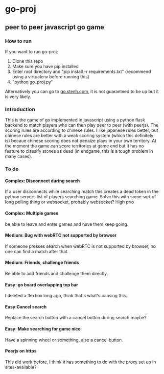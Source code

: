 # go-proj
## peer to peer javascript go game
### How to run
If you want to run go-proj:  
1. Clone this repo  
2. Make sure you have pip installed  
3. Enter root directory and "pip install -r requirements.txt" (recommend using a virtualenv before running this)  
4. "python go_proj.py"  

Alternatively you can go to [go.stenh.com](http://go.stenh.com), it is not guaranteed to be up but it is very likely.
### Introduction
This is the game of go implemented in javascript using a python flask backend to match players who can then play peer to peer (with peerjs).
The scoring rules are according to chinese rules. I like japanese rules better, but chinese rules are better with a weak scoring system (which this definitely is) becaue chinese scoring does not penaize plays in your own territory.
At the moment the game can score territories at game end but it has no feature to classify stones as dead (in endgame, this is a tough problem in many cases).

### To do
#### Complex: Disconnect during search
If a user disconnects while searching match this creates a dead token in the python servers list of players searching game. Solve this with some sort of long polling thing or websocket, probably websocket? High prio
#### Complex: Multiple games
be able to leave and enter games and have them keep going.
#### Medium: Bug with webRTC not supported by browser
If someone presses search when webRTC is not supported by browser, no one can find a match after that.
#### Medium: Friends, challenge friends
Be able to add friends and challenge them directly.
#### Easy: go board overlapping top bar
I deleted a flexbox long ago, think that's what's causing this.
#### Easy:Cancel search
Replace the search button with a cancel button during search maybe?
#### Easy: Make searching for game nice
Have a spinning wheel or something, also a cancel button.
#### Peerjs on https
This did work before, I think it has something to do with the proxy set up in sites-available?
